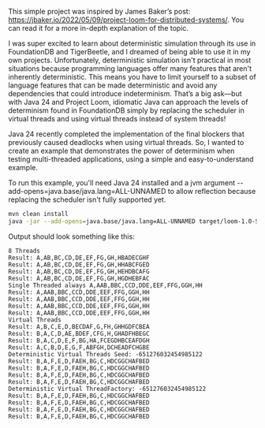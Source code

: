 This simple project was inspired by James Baker’s post: https://jbaker.io/2022/05/09/project-loom-for-distributed-systems/. You can read it for a more in-depth explanation of the topic.

I was super excited to learn about deterministic simulation through its use in FoundationDB and TigerBeetle, and I dreamed of being able to use it in my own projects. Unfortunately, deterministic simulation isn't practical in most situations because programming languages offer many features that aren't inherently deterministic. This means you have to limit yourself to a subset of language features that can be made deterministic and avoid any dependencies that could introduce indeterminism. That’s a big ask—but with Java 24 and Project Loom, idiomatic Java can approach the levels of determinism found in FoundationDB simply by replacing the scheduler in virtual threads and using virtual threads instead of system threads!
 
Java 24 recently completed the implementation of the final blockers that previously caused deadlocks when using virtual threads. So, I wanted to create an example that demonstrates the power of determinism when testing multi-threaded applications, using a simple and easy-to-understand example.

To run this example, you'll need Java 24 installed and a jvm argument --add-opens=java.base/java.lang=ALL-UNNAMED to allow reflection because replacing the scheduler isn't fully supported yet. 

```sh
mvn clean install
java -jar --add-opens=java.base/java.lang=ALL-UNNAMED target/loom-1.0-SNAPSHOT.jar
```

Output should look something like this:
```
8 Threads
Result: A,AB,BC,CD,DE,EF,FG,GH,HBADECGHF
Result: A,AB,BC,CD,DE,EF,FG,GH,HHABCFGED
Result: A,AB,BC,CD,DE,EF,FG,GH,HEHDBCAFG
Result: A,AB,BC,CD,DE,EF,FG,GH,HGDHEBFAC
Single Threaded always A,AAB,BBC,CCD,DDE,EEF,FFG,GGH,HH
Result: A,AAB,BBC,CCD,DDE,EEF,FFG,GGH,HH
Result: A,AAB,BBC,CCD,DDE,EEF,FFG,GGH,HH
Result: A,AAB,BBC,CCD,DDE,EEF,FFG,GGH,HH
Result: A,AAB,BBC,CCD,DDE,EEF,FFG,GGH,HH
Virtual Threads
Result: A,B,C,E,D,BECDAF,G,FH,GHHGDFCBEA
Result: B,A,C,D,AE,BDEF,CFG,H,GHADFHBEGC
Result: B,A,C,D,E,F,BG,HA,FCEGDHBCEAFDGH
Result: A,C,B,D,E,G,F,ABFGH,DCHEADFCHGBE
Deterministic Virtual Threads Seed: -651276032454985122
Result: B,A,F,E,D,FAEH,BG,C,HDCGGCHAFBED
Result: B,A,F,E,D,FAEH,BG,C,HDCGGCHAFBED
Result: B,A,F,E,D,FAEH,BG,C,HDCGGCHAFBED
Result: B,A,F,E,D,FAEH,BG,C,HDCGGCHAFBED
Deterministic Virtual ThreadFactory: -651276032454985122
Result: B,A,F,E,D,FAEH,BG,C,HDCGGCHAFBED
Result: B,A,F,E,D,FAEH,BG,C,HDCGGCHAFBED
Result: B,A,F,E,D,FAEH,BG,C,HDCGGCHAFBED
Result: B,A,F,E,D,FAEH,BG,C,HDCGGCHAFBED
```